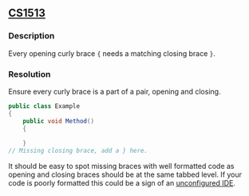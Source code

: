 ## [CS1513](https://docs.microsoft.com/en-us/dotnet/csharp/misc/cs1513)
### Description
Every opening curly brace `{` needs a matching closing brace `}`.

### Resolution
Ensure every curly brace is a part of a pair, opening and closing.  

```csharp
public class Example
{
    public void Method()
    {
    
    }
// Missing closing brace, add a } here.
```


It should be easy to spot missing braces with well formatted code as opening and closing braces should be at the same tabbed level. If your code is poorly formatted this could be a sign of an [unconfigured IDE](../../IDE%20Configuration.md).